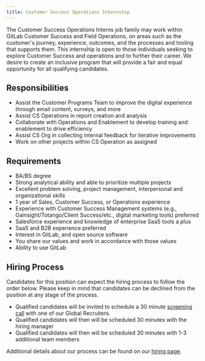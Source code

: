 ```yaml
---
title: Customer Success Operations Internship
---
```


The Customer Success Operations Interns job family may work within GitLab Customer Success and Field Operations, on areas such as the customer's journey, experience, outcomes, and the processes and tooling that supports them. This internship is open to those individuals seeking to explore Customer Success and operations and to further their career. We desire to create an inclusive program that will provide a fair and equal opportunity for all qualifying candidates.

## Responsibilities

- Assist the Customer Programs Team to improve the digital experience through email content, surveys, and more
- Assist CS Operations in report creation and analysis
- Collaborate with Operations and Enablement to develop training and enablement to drive efficiency
- Assist CS Org in collecting internal feedback for iterative improvements
- Work on other projects within CS Operation as assigned

## Requirements

- BA/BS degree
- Strong analytical ability and able to prioritize multiple projects
- Excellent problem solving, project management, interpersonal and organizational skills
- 1 year of Sales, Customer Success, or Operations experience
- Experience with Customer Success Management systems (e.g., Gainsight/Totango/Client Success/etc., digital marketing tools) preferred
- Salesforce experience and knowledge of enterprise SaaS tools a plus
- SaaS and B2B experience preferred
- Interest in GitLab, and open source software
- You share our values and work in accordance with those values
- Ability to use GitLab

## Hiring Process

Candidates for this position can expect the hiring process to follow the order below. Please keep in mind that candidates can be declined from the position at any stage of the process.

- Qualified candidates will be invited to schedule a 30 minute [screening call](/handbook/hiring/interviewing/#screening-call) with one of our Global Recruiters.
- Qualified candidates will then will be scheduled 30 minutes with the hiring manager
- Qualified candidates will then will be scheduled 30 minutes with 1-3 additional team members

Additional details about our process can be found on our [hiring page](/handbook/hiring/).
